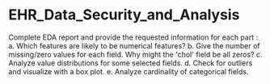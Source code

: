 # EHR_Data_Security_and_Analysis

Complete EDA report and provide the requested information for each part :
a. Which features are likely to be numerical features?
b. Give the number of missing/zero values for each field.
Why might the 'chol' field be all zeros?
c. Analyze value distributions for some selected fields.
d. Check for outliers and visualize with a box plot.
e. Analyze cardinality of categorical fields.
